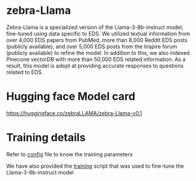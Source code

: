 # zebra-Llama

Zebra-Llama is a specialized version of the Llama-3-8b-instruct model, fine-tuned using data specific to EDS. We utilized textual information from over 4,000 EDS papers from PubMed, more than 8,000 Reddit EDS posts (publicly available), and over 5,000 EDS posts from the Inspire forum (publicly available) to refine the model. In addition to this, we also indexed Pinecone vectorDB with more than 50,000 EDS related information. As a result, this model is adept at providing accurate responses to questions related to EDS. 


# Hugging face Model card

https://huggingface.co/zebraLLAMA/zebra-Llama-v0.1

# Training details

Refer to [config](https://github.com/karthiksoman/zebra-Llama/blob/main/code/finetuning/model_config.yaml) file to know the training parameters

We have also provided the [training](https://github.com/karthiksoman/zebra-Llama/blob/main/code/finetuning/train.py) script that was used to fine-tune the Llama-3-8b-instruct model
